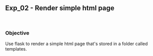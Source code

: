 ## Exp_02 - Render simple html page

<br>

### Objective

Use flask to render a simple html page that's stored in a folder called templates.


